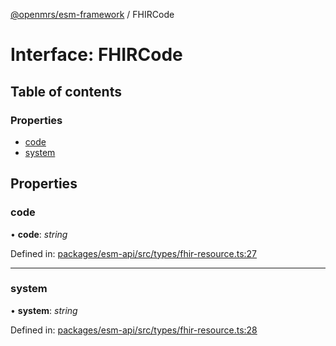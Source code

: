[@openmrs/esm-framework](../API.md) / FHIRCode

# Interface: FHIRCode

## Table of contents

### Properties

- [code](fhircode.md#code)
- [system](fhircode.md#system)

## Properties

### code

• **code**: *string*

Defined in: [packages/esm-api/src/types/fhir-resource.ts:27](https://github.com/openmrs/openmrs-esm-core/blob/master/packages/esm-api/src/types/fhir-resource.ts#L27)

___

### system

• **system**: *string*

Defined in: [packages/esm-api/src/types/fhir-resource.ts:28](https://github.com/openmrs/openmrs-esm-core/blob/master/packages/esm-api/src/types/fhir-resource.ts#L28)

